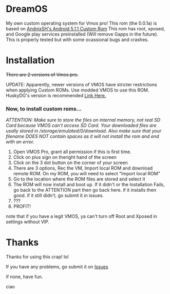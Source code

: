 # DreamOS
My own custom operating system for Vmos pro!
This rom (the 0.0.1a) is based on [AndnixSH's Android 5.1.1 Custom Rom](https://www.andnixsh.com/2020/09/vmos-pro-custom-roms-android-511-and.html?m=1)
This rom has root, xposed, and Google play services preinstalled (Will remove Gapps in the future).
This is properly tested but with some ocassional bugs and crashes.
# Installation
~~There are 2 versions of Vmos pro.~~ 

UPDATE: Apparently, newer versions of VMOS have stricter restrictions when applying Custom ROMs. Use modded VMOS to use this ROM. HuskyDG's version is recommended [Link Here.](https://github.com/HuskyDG/VMOSPro_MOD)
### Now, to install custom roms...
*ATTENTION: Make sure to store the files on internal memory, not real SD Card because VMOS can't access SD Card. Your downloaded files are usally stored in /storage/emulated/0/download. Also make sure that your filename DOES NOT contain spaces as it will not install the rom and end with an error.*

1. Open VMOS Pro, grant all permission if this is first time.
2. Click on plus sign on theright hand of the screen
3. Click on the 3 dot button on the corner of your screen
4. There are 3 options, Rec the VM, Import local ROM and download remote ROM. On my ROM, you will need to select "Import local ROM"
5. Go to the location where the ROM files are stored and select it 
6. The ROM will now install and boot up. If it didn't or the Installation Fails, go back to the ATTENTION part then go back here. if it installs then good. if it still didn't, go submit it in issues.
7. ???
8. PROFIT!

 note that if you have a legit VMOS, ya can't turn off Root and Xposed in settings without VIP. 
 
 # Thanks
 
 Thanks for using this crap! lol
 
 If you have any problems, go submit it on [Issues](https://github.com/gord29/DreamOS-VMOS-PRO-ROM/issues) 
 
 if none, have fun.
 
 ciao

